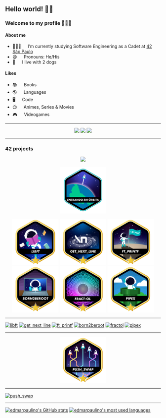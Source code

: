 ## Hello world! 👋🏾
### Welcome to my profile 🙋🏾‍♂️
#### About me  
- 👨🏾‍🚀 &emsp; I’m currently studying Software Engineering as a Cadet at [42 São Paulo](https://www.42sp.org.br/)
- 😄 &emsp; Pronouns: He/His
- 🐶 &emsp; I live with 2 dogs

#### Likes
-  📚 &emsp; Books
-  🌎 &emsp; Languages
-  🖥️ &emsp; Code
-  📺 &emsp; Animes, Series & Movies
-  🎮 &emsp; Videogames

---
<p align="center">
 <a href = "mailto:edmarpaulino9@gmail.com"><img src="https://img.shields.io/badge/-Gmail-%23333?style=for-the-badge&logo=gmail&logoColor=white" target="_blank"></a>
  <a href="https://www.linkedin.com/in/edmarpaulino/" target="_blank"><img src="https://img.shields.io/badge/-LinkedIn-%230077B5?style=for-the-badge&logo=linkedin&logoColor=white" target="_blank"></a>
  <a href="https://www.instagram.com/edmarpaulino9/" target="_blank"><img src="https://img.shields.io/badge/-Instagram-%23E4405F?style=for-the-badge&logo=instagram&logoColor=white" target="_blank"></a>
 </p>
 
---

### 42 projects
<p align="center"><img src="https://badge42.herokuapp.com/api/stats/edpaulin?cursus=42cursus&privacyEmail=true&privacyName=true"> </p>

<p align="center"><img src="https://github.com/edmarpaulino/42projects_pics/blob/master/phase_onee.png"></a></p>
<p align="center">
<a href=https://github.com/edmarpaulino/libft><img src="https://github.com/edmarpaulino/42projects_pics/blob/master/libftm.png"></a>
<a href=https://github.com/edmarpaulino/get_next_line><img src="https://github.com/edmarpaulino/42projects_pics/blob/master/get_next_linem.png"></a>
<a href=https://github.com/edmarpaulino/ft_printf><img src="https://github.com/edmarpaulino/42projects_pics/blob/master/ft_printfm.png"></a>
<a href=https://github.com/edmarpaulino/born2beroot><img src="https://github.com/edmarpaulino/42projects_pics/blob/master/born2berootm.png"></a>
<a href=https://github.com/edmarpaulino/fractol><img src="https://github.com/edmarpaulino/42projects_pics/blob/master/fractolm.png"></a>
<a href=https://github.com/edmarpaulino/pipex><img src="https://github.com/edmarpaulino/42projects_pics/blob/master/pipexm.png"></a>
</p>

---
 
[![libft](https://github-readme-stats.vercel.app/api/pin/?username=edmarpaulino&repo=libft&theme=tokyonight&hide_border=true)](https://github.com/edmarpaulino/libft)
[![get_next_line](https://github-readme-stats.vercel.app/api/pin/?username=edmarpaulino&repo=get_next_line&theme=tokyonight&hide_border=true)](https://github.com/edmarpaulino/get_next_line)
[![ft_printf](https://github-readme-stats.vercel.app/api/pin/?username=edmarpaulino&repo=ft_printf&theme=tokyonight&hide_border=true)](https://github.com/edmarpaulino/ft_printf)
[![born2beroot](https://github-readme-stats.vercel.app/api/pin/?username=edmarpaulino&repo=born2beroot&theme=tokyonight&hide_border=true)](https://github.com/edmarpaulino/born2beroot)
[![fractol](https://github-readme-stats.vercel.app/api/pin/?username=edmarpaulino&repo=fractol&theme=tokyonight&hide_border=true)](https://github.com/edmarpaulino/fractol)
[![pipex](https://github-readme-stats.vercel.app/api/pin/?username=edmarpaulino&repo=pipex&theme=tokyonight&hide_border=true)](https://github.com/edmarpaulino/pipex)

---

<p align="center">
<a href=https://github.com/edmarpaulino/push_swap><img src="https://github.com/edmarpaulino/42projects_pics/blob/master/push_swapm.png"></a>
 </p>

---

[![push_swap](https://github-readme-stats.vercel.app/api/pin/?username=edmarpaulino&repo=push_swap&theme=tokyonight&hide_border=true)](https://github.com/edmarpaulino/push_swap)

---

[![edmarpaulino's GitHub stats](https://github-readme-stats.vercel.app/api?username=edmarpaulino&count_private=true&show_icons=true&hide=issues&hide_border=true&theme=tokyonight)](https://github.com/edmarpaulino?tab=repositories)
[![edmarpaulino's most used languages](https://github-readme-stats.vercel.app/api/top-langs/?username=edmarpaulino&layout=compact&hide_border=true&theme=tokyonight)](https://github.com/edmarpaulino?tab=repositories)
